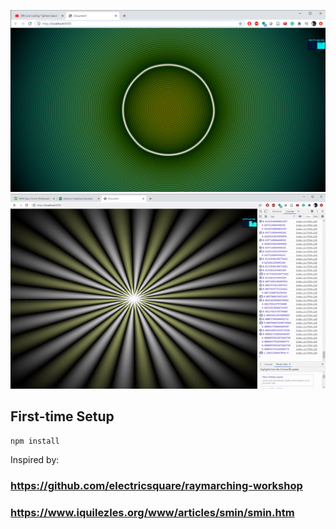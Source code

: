 
![SDF](./src/media/picture.png)
![video](./src/media/video.gif)

## First-time Setup

```shell
npm install
```
Inspired by:
### https://github.com/electricsquare/raymarching-workshop
### https://www.iquilezles.org/www/articles/smin/smin.htm


